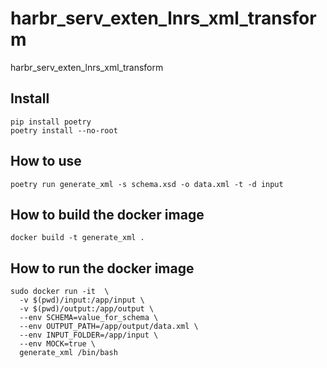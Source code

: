 # harbr_serv_exten_lnrs_xml_transform
harbr_serv_exten_lnrs_xml_transform

## Install
```
pip install poetry
poetry install --no-root
```

## How to use

```poetry run generate_xml -s schema.xsd -o data.xml -t -d input```

## How to build the docker image

```docker build -t generate_xml .```

## How to run the docker image

```
sudo docker run -it  \
  -v $(pwd)/input:/app/input \
  -v $(pwd)/output:/app/output \
  --env SCHEMA=value_for_schema \
  --env OUTPUT_PATH=/app/output/data.xml \
  --env INPUT_FOLDER=/app/input \
  --env MOCK=true \
  generate_xml /bin/bash
```